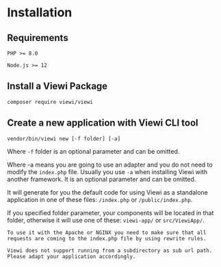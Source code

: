 # Installation

## Requirements

```
PHP >= 8.0
```

```
Node.js >= 12
```

## Install a Viewi Package

```
composer require viewi/viewi
```

## Create a new application with Viewi CLI tool

```
vendor/bin/viewi new [-f folder] [-a]
```

Where `-f` folder is an optional parameter and can be omitted.

Where -a means you are going to use an adapter and you do not need to modify the `index.php` file. Usually you use `-a` when installing Viewi with another framework. It is an optional parameter and can be omitted.

It will generate for you the default code for using Viewi as a standalone application in one of these files: `/index.php` or `/public/index.php`.

If you specified folder parameter, your components will be located in that folder, otherwise it will use one of these: `viewi-app/` or `src/ViewiApp/`.

```warning
To use it with the Apache or NGINX you need to make sure that all requests are coming to the index.php file by using rewrite rules.
```

```warning
Viewi does not support running from a subdirectory as sub url path. Please adapt your application accordingly.
```
